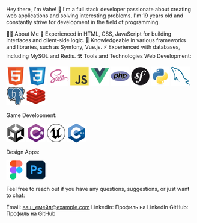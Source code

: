 
Hey there, I'm Vahe! 👋
I'm a full stack developer passionate about creating web applications and solving interesting problems. I'm 19 years old and constantly strive for development in the field of programming.

:woman_technologist: About Me
🌌 Experienced in HTML, CSS, JavaScript for building interfaces and client-side logic.
🌱 Knowledgeable in various frameworks and libraries, such as Symfony, Vue.js.
⚡ Experienced with databases, including MySQL and Redis.
:hammer_and_wrench: Tools and Technologies
Web Development:
<p align="left">
  <img src="https://github.com/devicons/devicon/blob/master/icons/html5/html5-original.svg" title="HTML5" alt="HTML" width="50" height="50"/>&nbsp;
  <img src="https://github.com/devicons/devicon/blob/master/icons/css3/css3-original.svg"  title="CSS3" alt="CSS" width="50" height="50"/>&nbsp;
  <img src="https://github.com/devicons/devicon/blob/master/icons/sass/sass-original.svg" title="Sass" alt="Sass" width="50" height="50"/>
  <img src="https://github.com/devicons/devicon/blob/master/icons/javascript/javascript-original.svg" title="JavaScript" alt="JavaScript" width="50" height="50"/>
  <img src="https://github.com/devicons/devicon/blob/master/icons/vuejs/vuejs-original.svg" title="Vue.js" alt="Vue.js" width="50" height="50"/>
  <img src="https://github.com/devicons/devicon/blob/master/icons/php/php-original.svg" title="PHP" alt="PHP" width="50" height="50"/>
  <img src="https://github.com/devicons/devicon/blob/master/icons/symfony/symfony-original.svg" title="Symfony" alt="Symfony" width="50" height="50"/>
  <img src="https://github.com/devicons/devicon/blob/master/icons/python/python-original.svg" title="Python" alt="Python" width="50" height="50"/>
  <img src="https://github.com/devicons/devicon/blob/master/icons/mysql/mysql-original.svg" title="MySQL" alt="MySQL" width="50" height="50"/>
  <img src="https://github.com/devicons/devicon/blob/master/icons/postgresql/postgresql-original.svg" title="PostgreSQL" alt="PostgreSQL" width="50" height="50"/>
  <img src="https://github.com/devicons/devicon/blob/master/icons/redis/redis-original.svg" title="Redis" alt="Redis" width="50" height="50"/>
</p>
Game Development:
<p align="left">
  <img src="https://github.com/devicons/devicon/blob/master/icons/unity/unity-original.svg" title="Unity" alt="Unity" width="50" height="50"/>
  <img src="https://github.com/devicons/devicon/blob/master/icons/csharp/csharp-original.svg" title="C#" alt="C#" width="50" height="50"/>
  <img src="https://github.com/devicons/devicon/blob/master/icons/unrealengine/unrealengine-original.svg" title="Unreal Engine" alt="Unreal Engine" width="50" height="50"/>
  <img src="https://github.com/devicons/devicon/blob/master/icons/cplusplus/cplusplus-original.svg" title="C++" alt="C++" width="50" height="50"/>
</p>
Design Apps:
<p align="left">
  <img src="https://github.com/devicons/devicon/blob/master/icons/figma/figma-original.svg" title="Figma" alt="Figma" width="50" height="50"/>
  <img src="https://github.com/devicons/devicon/blob/master/icons/photoshop/photoshop-original.svg" title="Photoshop" alt="Photoshop" width="50" height="50"/>
</p>
Feel free to reach out if you have any questions, suggestions, or just want to chat:

Email: ваш_емейл@example.com
LinkedIn: Профиль на LinkedIn
GitHub: Профиль на GitHub
